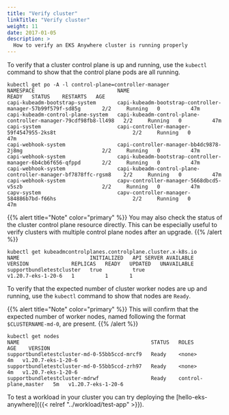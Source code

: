 ```yaml
---
title: "Verify cluster"
linkTitle: "Verify cluster"
weight: 11
date: 2017-01-05
description: >
  How to verify an EKS Anywhere cluster is running properly
---
```

To verify that a cluster control plane is up and running, use the `kubectl` command to show that the control plane pods are all running.

```
kubectl get po -A -l control-plane=controller-manager
NAMESPACE                           NAME                                                             READY   STATUS    RESTARTS   AGE
capi-kubeadm-bootstrap-system       capi-kubeadm-bootstrap-controller-manager-57b99f579f-sd85g       2/2     Running   0          47m
capi-kubeadm-control-plane-system   capi-kubeadm-control-plane-controller-manager-79cdf98fb8-ll498   2/2     Running   0          47m
capi-system                         capi-controller-manager-59f4547955-2ks8t                         2/2     Running   0          47m
capi-webhook-system                 capi-controller-manager-bb4dc9878-2j8mg                          2/2     Running   0          47m
capi-webhook-system                 capi-kubeadm-bootstrap-controller-manager-6b4cb6f656-qfppd       2/2     Running   0          47m
capi-webhook-system                 capi-kubeadm-control-plane-controller-manager-bf7878ffc-rgsm8    2/2     Running   0          47m
capi-webhook-system                 capv-controller-manager-5668dbcd5-v5szb                          2/2     Running   0          47m
capv-system                         capv-controller-manager-584886b7bd-f66hs                         2/2     Running   0          47m

```
{{% alert title="Note" color="primary" %}}
You may also check the status of the cluster control plane resource directly. 
This can be especially useful to verify clusters with multiple control plane nodes after an upgrade.
{{% /alert %}}
```
kubectl get kubeadmcontrolplanes.controlplane.cluster.x-k8s.io
NAME                       INITIALIZED   API SERVER AVAILABLE   VERSION              REPLICAS   READY   UPDATED   UNAVAILABLE
supportbundletestcluster   true          true                   v1.20.7-eks-1-20-6   1          1       1
```


To verify that the expected number of cluster worker nodes are up and running, use the `kubectl` command to show that nodes are `Ready`.

{{% alert title="Note" color="primary" %}}
This will confirm that the expected number of worker nodes, named following the format `$CLUSTERNAME-md-0`, are present.
{{% /alert %}}
```
kubectl get nodes
NAME                                           STATUS   ROLES                  AGE    VERSION
supportbundletestcluster-md-0-55bb5ccd-mrcf9   Ready    <none>                 4m   v1.20.7-eks-1-20-6
supportbundletestcluster-md-0-55bb5ccd-zrh97   Ready    <none>                 4m   v1.20.7-eks-1-20-6
supportbundletestcluster-mdrwf                 Ready    control-plane,master   5m   v1.20.7-eks-1-20-6
```


To test a workload in your cluster you can try deploying the [hello-eks-anywhere]({{< relref "../workload/test-app" >}}).